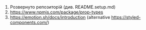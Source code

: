 1. Розвернуто репозиторій (див. README.setup.md)
2. https://www.npmjs.com/package/prop-types
3. https://emotion.sh/docs/introduction (alternative
   https://styled-components.com/)
